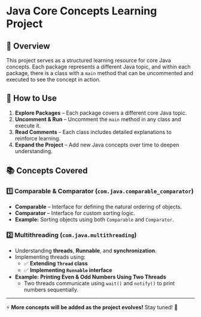 # Java Core Concepts Learning Project  

## 📌 Overview  
This project serves as a structured learning resource for core Java concepts. Each package represents a different Java topic, and within each package, there is a class with a `main` method that can be uncommented and executed to see the concept in action.  

## 🚀 How to Use  
1. **Explore Packages** – Each package covers a different core Java topic.  
2. **Uncomment & Run** – Uncomment the `main` method in any class and execute it.  
3. **Read Comments** – Each class includes detailed explanations to reinforce learning.  
4. **Expand the Project** – Add new Java concepts over time to deepen understanding.  

## 📚 Concepts Covered  

### 1️⃣ Comparable & Comparator (`com.java.comparable_comparator`)  
- **Comparable** – Interface for defining the natural ordering of objects.  
- **Comparator** – Interface for custom sorting logic.  
- **Example:** Sorting objects using both `Comparable` and `Comparator`.  

### 2️⃣ Multithreading (`com.java.multithreading`)  
- Understanding **threads**, **Runnable**, and **synchronization**.  
- Implementing threads using:  
  - ✅ **Extending `Thread` class**  
  - ✅ **Implementing `Runnable` interface**  
- **Example:** **Printing Even & Odd Numbers Using Two Threads**  
  - Two threads communicate using `wait()` and `notify()` to print numbers sequentially.  

---

⚡ **More concepts will be added as the project evolves!** Stay tuned! 🚀  
